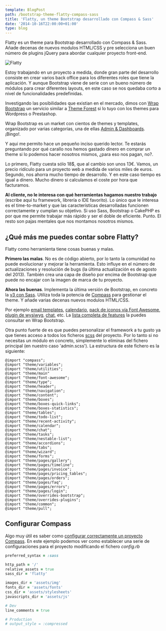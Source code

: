```yaml
---
template: BlogPost
path: /bootstrap-theme-flatty-compass-sass
title: 'Flatty, un theme Bootstrap desarrollado con Compass & Sass'
date: '2014-10-16T22:00:00+01:00'
type: blog
---
```


Flatty es un theme para Bootstrap desarrollado con Compass & Sass. Añade decenas de nuevos modulos
HTML/CSS y pre selecciona un buen número de plugins jQuery para abordar cualquier proyecto front-end.

![Flatty](https://d85wutc1n854v.cloudfront.net/live/products/600x375/WB0P6NR1N.png?v=2.2)

Estoy trabajando en un proyecto a medida, donde gran parte del desarrollo consiste en crear varios back office para los diferentes roles que tiene la aplicación. Y aunque Bootstrap viene de serie con un bueno número de módulos para crear diferentes layouts, en este caso se nos quedaba corto a nivel de funcionalidades predefinidas.

Investigando las posibilidades que existian en el mercado, dimos con [Wrap Bootstrap](https://wrapbootstrap.com) un servicio similar a [Theme Forest](https://themeforest.net/) si lo tuyo con los themes para Wordpress o Prestashop.

Wrap Bootstrap es un market con cientos de themes y templates, organizado por varias categorías, una de ellas
[Admin & Dashboards](https://wrapbootstrap.com/themes/admin). ¡Bingo!.

Y aqui me permito hace un pequeño inciso querido lector. Te estarás preguntando por qué carallo nos hemos gastado dinero en comprar un theme si lo podemos hacer nosotros mismos, ¿para eso nos pagan, no?.

Lo primero, Flatty cuesta sólo 18$, que al cambio son unos 13€. Vamos, un precio ridículo para un proyecto web a medida de varios miles de euros.
Segundo, nos ahorra mucho tiempo de desarrollo. Y en este caso tiempo es igual a dinero. Mucho dinero si calculamos el coste por hora que facturamos.

**Al cliente, no le interesa con qué herramientas hagamos nuestro trabajo** (escribe aquí tu framework, librería o IDE favorito). Lo único que le interesa es el time-to-market y que las características desarrolladas funcionen correctamente y cumplan su objetivo. Si uso Sass, Bootstrap o CakePHP es por que me permite trabajar más rápido y ser el doble de eficiente. Punto. El resto son pajas mentales que nos montamos nosotros mismos.

## ¿Qué más me puedes contar sobre Flatty?

Flatty como herramienta tiene cosas buenas y malas.

**Primero las malas**. No es de código abierto, por lo tanto la comunidad no puede evolucionar y mejorar la herramienta. Esto influye en el número de actualizaciones y resolución de bugs (la última actualización es de agosto del 2013). También crea una capa de diseño por encima de Bootstrap que puede no encajar con la imagen de marca de tu proyecto.

**Ahora las buenas**. Implementa la última versión de Bootstrap, en concreto la [v3 con Sass](https://github.com/twbs/bootstrap-sass). Utiliza toda la potencia de [Compass](https://compass-style.org/) para gestionar el theme. Y añade varias decenas nuevos modulos HTML/CSS.

Por ejemplo [email templates](https://www.bublinastudio.com/flattybs3/email_templates.html), [calendario](https://www.bublinastudio.com/flattybs3/calendar.html), [pack de iconos vía Font Awesome](https://www.bublinastudio.com/flattybs3/buttons_and_icons.html), [plugin de wysiwyg](https://www.bublinastudio.com/flattybs3/wysiwyg.html), [chat](https://www.bublinastudio.com/flattybs3/chats.html), etc. La [lista completa de features](https://wrapbootstrap.com/theme/flatty-flat-administration-template-WB0P6NR1N) la puedes consultar en Wrap Bootstrap.

Otra punto fuerte de es que puedes personalizar el framework a tu gusto ya que tienes acceso a todos los ficheros [scss](https://sass-lang.com/) del proyecto. Por lo tanto si no necesitas un módulo en concreto, simplemente lo eliminas del fichero principal (en nuestro caso 'admin.scss'). La estructura de este fichero es la siguiente:

```
@import "compass";
@import "theme/variables";
@import "theme/utilities";
@import "theme/main"
@import "theme/font-awesome";
@import "theme/type";
@import "theme/header";
@import "theme/navigation";
@import "theme/content";
@import "theme/boxes";
@import "theme/boxes-quick-links";
@import "theme/boxes-statistics";
@import "theme/tables";
@import "theme/todo-list";
@import "theme/recent-activity";
@import "theme/calendar";
@import "theme/chat";
@import "theme/tasks";
@import "theme/nestable-list";
@import "theme/accordions";
@import "theme/tabs";
@import "theme/wizard";
@import "theme/forms";
@import "theme/pages/gallery";
@import "theme/pages/timeline";
@import "theme/pages/invoice";
@import "theme/pages/pricing_tables";
@import "theme/pages/orders";
@import "theme/pages/faq";
@import "theme/pages/errors";
@import "theme/pages/login";
@import "theme/overrides-bootstrap";
@import "theme/overrides-plugins";
@import "theme/common";
@import "theme/pull";
```

## Configurar Compass

Algo muy útil es saber como [configurar correctamente un proyecto Compass](https://gist.github.com/nathansmith/1179395).
En este ejemplo podemos ver como establecer una serie de configuraciones para el proyecto modificando el fichero _config.rb_

```ruby
preferred_syntax = :sass

http_path = '/'
relative_assets = true
sass_dir = 'flatty'

images_dir = 'assets/img'
fonts_dir = 'assets/fonts'
css_dir = 'assets/stylesheets'
javascripts_dir = 'assets/js'

# Dev
line_comments = true

# Production
# output_style = :compressed
```
